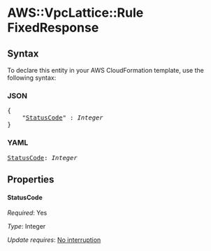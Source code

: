 # AWS::VpcLattice::Rule FixedResponse

## Syntax

To declare this entity in your AWS CloudFormation template, use the following syntax:

### JSON

<pre>
{
    "<a href="#statuscode" title="StatusCode">StatusCode</a>" : <i>Integer</i>
}
</pre>

### YAML

<pre>
<a href="#statuscode" title="StatusCode">StatusCode</a>: <i>Integer</i>
</pre>

## Properties

#### StatusCode

_Required_: Yes

_Type_: Integer

_Update requires_: [No interruption](https://docs.aws.amazon.com/AWSCloudFormation/latest/UserGuide/using-cfn-updating-stacks-update-behaviors.html#update-no-interrupt)

